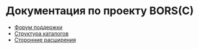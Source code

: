 Документация по проекту BORS(C)
===============================

 * [Форум поддержки](http://balancer.ru/support/viewforum.php?id=60)
 * [Структура каталогов](structure/)
 * [Сторонние расширения](3rd-party/)
